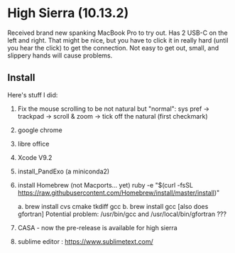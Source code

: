 # High Sierra (10.13.2)

Received brand new spanking MacBook Pro to try out. Has 2 USB-C on the left and right. That might be nice, but
you have to click it in really hard (until you hear the click) to get the connection. Not easy to get out,
small, and slippery hands will cause problems.


## Install

Here's stuff I did:

1. Fix the mouse scrolling to be not natural but "normal":
   sys pref -> trackpad -> scroll & zoom -> tick off the natural (first checkmark)

2. google chrome

3. libre office

4. Xcode V9.2

5. install_PandExo (a miniconda2)

6. install Homebrew (not Macports... yet)
   ruby -e "$(curl -fsSL https://raw.githubusercontent.com/Homebrew/install/master/install)"

   a. brew install cvs cmake tkdiff gcc
   b. brew install gcc    [also does gfortran]
      Potential problem:   /usr/bin/gcc and /usr/local/bin/gfortran ???

7. CASA - now the pre-release is available for high sierra

8. sublime editor :  https://www.sublimetext.com/

